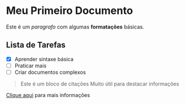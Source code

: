 # Meu Primeiro Documento
Este é um *paragrafo* com algumas **formatações** básicas.

## Lista de Tarefas
- [x] Aprender sintaxe básica
- [ ] Praticar mais
- [ ] Criar documentos complexos
> Este é um bloco de citações
> Muito útil para destacar informações

[Clique aqui](https://www.chess.com/home) para mais informações
